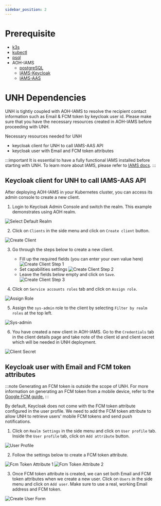 ```yaml
---
sidebar_position: 2
---
```

# Prerequisite

- [k3s](https://docs.k3s.io/quick-start)
- [kubectl](https://kubernetes.io/docs/tasks/tools)
- [psql](https://www.timescale.com/blog/how-to-install-psql-on-mac-ubuntu-debian-windows)
- AOH-IAMS
  - [postgreSQL](https://mssfoobar.github.io/docs/docs/modules/iams/quick_start/deploy_postgresql)
  - [IAMS-Keycloak](https://mssfoobar.github.io/docs/docs/modules/iams/quick_start/deploy_iams_keycloak)
  - [IAMS-AAS](https://mssfoobar.github.io/docs/docs/modules/iams/quick_start/deploy_iams_aas)

# UNH Dependencies

UNH is tightly coupled with AOH-IAMS to resolve the recipient contact information such as Email & FCM 
token by keycloak user id. Please make sure that you have the necessary resources created in AOH-IAMS before proceeding 
with UNH.

Necessary resources needed for UNH
- keycloak client for UNH to call IAMS-AAS API
- keycloak user with Email and FCM token attributes

:::important
It is essential to have a fully functional IAMS installed before starting with UNH.
To learn more about IAMS, please refer to [IAMS docs](https://mssfoobar.github.io/docs/docs/modules/iams/introduction).
:::
 
## Keycloak client for UNH to call IAMS-AAS API

After deploying AOH-IAMS in your Kubernetes cluster, you can access its admin console to create a new client.

1. Login to Keycloak Admin Console and switch the realm. This example demonstrates using AOH realm.

![Select Default Realm](select_realm.png)

2. Click on `Clients` in the side menu and click on `Create client` button.

![Create Client](create_client.png)

3. Go through the steps below to create a new client.
    - Fill up the required fields (you can enter your own value here)
![Create Client Step 1](create_client_step1.png)
    - Set capabilities settings
![Create Client Step 2](create_client_step2.png)
    - Leave the fields below empty and click on `Save`.
![Create Client Step 3](create_client_step3.png)

4. Click on `Service accounts roles` tab and click on `Assign role`.

![Assign Role](assign_role.png)

5. Assign the `sys-admin` role to the client by selecting `Filter by realm roles` at the top left.

![Sys-admin](sys-admin.png)

6. You have created a new client in AOH-IAMS. Go to the `Credentials` tab in the client details page and take note of 
the client id and client secret which will be needed in UNH deployment.

![Client Secret](client_secret.png)

## Keycloak user with Email and FCM token attributes

:::note
Generating an FCM token is outside the scope of UNH. For more information on generating an FCM token from a mobile
device, refer to the [Google FCM guide.](https://firebase.google.com/docs/cloud-messaging/android/client)
:::

By default, Keycloak does not come with the FCM token attribute configured in the user profile. We need to add the FCM token 
attribute to allow UNH to retrieve users' mobile FCM tokens and send push notifications.

1. Click on `Realm Settings` in the side menu and click on `User profile` tab. Inside the `User profile` tab, click on 
`Add attribute` button.

![User Profile](user_profile.png)

2. Follow the settings below to create a FCM token attribute.

![Fcm Token Attribute 1](fcm_token_attribute_1.png)
![Fcm Token Attribute 2](fcm_token_attribute_2.png)

3. Once FCM token attribute is created, we can set both Email and FCM token attributes when we create a new user.
Click on `Users` in the side menu and click on `Add user`. Make sure to use a real, working Email address and FCM token.

![Create User Form](create_user_form.png)
